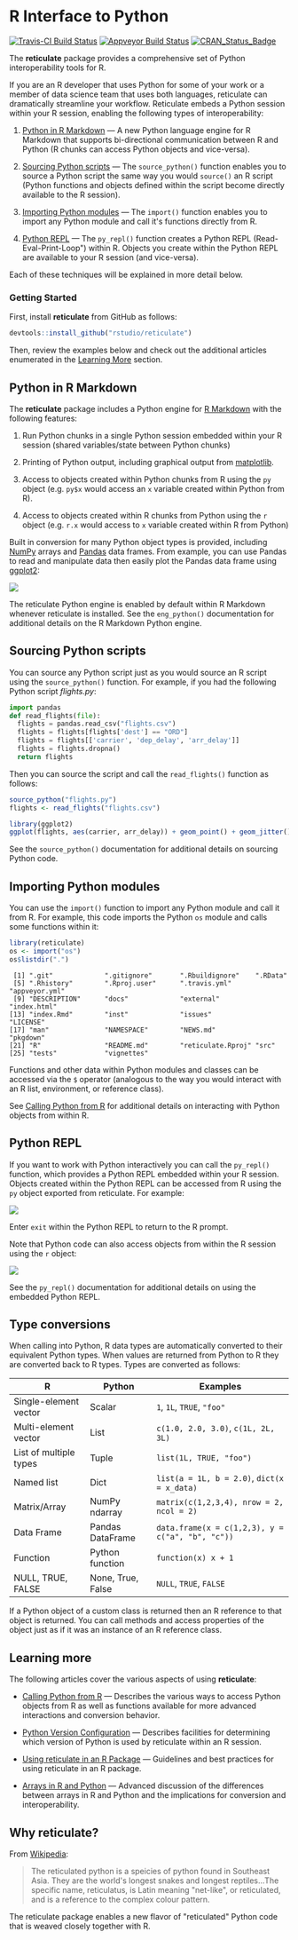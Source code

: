 
R Interface to Python
=====================

[![Travis-CI Build Status](https://travis-ci.org/rstudio/reticulate.svg?branch=master)](https://travis-ci.org/rstudio/reticulate) [![Appveyor Build Status](https://ci.appveyor.com/api/projects/status/github/rstudio/reticulate?svg=true)](https://ci.appveyor.com/project/rstudio/reticulate) [![CRAN\_Status\_Badge](https://www.r-pkg.org/badges/version/reticulate)](https://cran.r-project.org/package=reticulate)

The **reticulate** package provides a comprehensive set of Python interoperability tools for R.

If you are an R developer that uses Python for some of your work or a member of data science team that uses both languages, reticulate can dramatically streamline your workflow. Reticulate embeds a Python session within your R session, enabling the following types of interoperability:

1.  [Python in R Markdown](#python-in-r-markdown) — A new Python language engine for R Markdown that supports bi-directional communication between R and Python (R chunks can access Python objects and vice-versa).

2.  [Sourcing Python scripts](#sourcing-python-scripts) — The `source_python()` function enables you to source a Python script the same way you would `source()` an R script (Python functions and objects defined within the script become directly available to the R session).

3.  [Importing Python modules](#importing-python-modules) — The `import()` function enables you to import any Python module and call it's functions directly from R.

4.  [Python REPL](#python-repl) — The `py_repl()` function creates a Python REPL (Read-Eval-Print-Loop") within R. Objects you create within the Python REPL are available to your R session (and vice-versa).

Each of these techniques will be explained in more detail below.

### Getting Started

First, install **reticulate** from GitHub as follows:

``` r
devtools::install_github("rstudio/reticulate")
```

Then, review the examples below and check out the additional articles enumerated in the [Learning More](#learning-more) section.

Python in R Markdown
--------------------

The **reticulate** package includes a Python engine for [R Markdown](http://rmarkdown.rstudio.com) with the following features:

1.  Run Python chunks in a single Python session embedded within your R session (shared variables/state between Python chunks)

2.  Printing of Python output, including graphical output from [matplotlib](https://matplotlib.org/).

3.  Access to objects created within Python chunks from R using the `py` object (e.g. `py$x` would access an `x` variable created within Python from R).

4.  Access to objects created within R chunks from Python using the `r` object (e.g. `r.x` would access to `x` variable created within R from Python)

Built in conversion for many Python object types is provided, including [NumPy](http://www.numpy.org/) arrays and [Pandas](https://pandas.pydata.org/) data frames. From example, you can use Pandas to read and manipulate data then easily plot the Pandas data frame using [ggplot2](http://ggplot2.org/):

<img src="images/rmarkdown_engine_zoomed.png" class="screenshot" />

The reticulate Python engine is enabled by default within R Markdown whenever reticulate is installed. See the `eng_python()` documentation for additional details on the R Markdown Python engine.

Sourcing Python scripts
-----------------------

You can source any Python script just as you would source an R script using the `source_python()` function. For example, if you had the following Python script *flights.py*:

``` python
import pandas
def read_flights(file):
  flights = pandas.read_csv("flights.csv")
  flights = flights[flights['dest'] == "ORD"]
  flights = flights[['carrier', 'dep_delay', 'arr_delay']]
  flights = flights.dropna()
  return flights
```

Then you can source the script and call the `read_flights()` function as follows:

``` r
source_python("flights.py")
flights <- read_flights("flights.csv")

library(ggplot2)
ggplot(flights, aes(carrier, arr_delay)) + geom_point() + geom_jitter()
```

See the `source_python()` documentation for additional details on sourcing Python code.

Importing Python modules
------------------------

You can use the `import()` function to import any Python module and call it from R. For example, this code imports the Python `os` module and calls some functions within it:

``` r
library(reticulate)
os <- import("os")
os$listdir(".")
```

     [1] ".git"             ".gitignore"       ".Rbuildignore"    ".RData"          
     [5] ".Rhistory"        ".Rproj.user"      ".travis.yml"      "appveyor.yml"    
     [9] "DESCRIPTION"      "docs"             "external"         "index.html"      
    [13] "index.Rmd"        "inst"             "issues"           "LICENSE"         
    [17] "man"              "NAMESPACE"        "NEWS.md"          "pkgdown"         
    [21] "R"                "README.md"        "reticulate.Rproj" "src"             
    [25] "tests"            "vignettes"      

Functions and other data within Python modules and classes can be accessed via the `$` operator (analogous to the way you would interact with an R list, environment, or reference class).

See [Calling Python from R](https://rstudio.github.io/reticulate/articles/calling_python.html) for additional details on interacting with Python objects from within R.

Python REPL
-----------

If you want to work with Python interactively you can call the `py_repl()` function, which provides a Python REPL embedded within your R session. Objects created within the Python REPL can be accessed from R using the `py` object exported from reticulate. For example:

<img src="images/python_repl.png" class="screenshot" />

Enter `exit` within the Python REPL to return to the R prompt.

Note that Python code can also access objects from within the R session using the `r` object:

<img src="images/python_r_object.png" class="screenshot" />

See the `py_repl()` documentation for additional details on using the embedded Python REPL.

Type conversions
----------------

When calling into Python, R data types are automatically converted to their equivalent Python types. When values are returned from Python to R they are converted back to R types. Types are converted as follows:

| R                      | Python            | Examples                                         |
|------------------------|-------------------|--------------------------------------------------|
| Single-element vector  | Scalar            | `1`, `1L`, `TRUE`, `"foo"`                       |
| Multi-element vector   | List              | `c(1.0, 2.0, 3.0)`, `c(1L, 2L, 3L)`              |
| List of multiple types | Tuple             | `list(1L, TRUE, "foo")`                          |
| Named list             | Dict              | `list(a = 1L, b = 2.0)`, `dict(x = x_data)`      |
| Matrix/Array           | NumPy ndarray     | `matrix(c(1,2,3,4), nrow = 2, ncol = 2)`         |
| Data Frame             | Pandas DataFrame  | `data.frame(x = c(1,2,3), y = c("a", "b", "c"))` |
| Function               | Python function   | `function(x) x + 1`                              |
| NULL, TRUE, FALSE      | None, True, False | `NULL`, `TRUE`, `FALSE`                          |

If a Python object of a custom class is returned then an R reference to that object is returned. You can call methods and access properties of the object just as if it was an instance of an R reference class.

Learning more
-------------

The following articles cover the various aspects of using **reticulate**:

-   [Calling Python from R](https://rstudio.github.io/reticulate/articles/calling_python.html) — Describes the various ways to access Python objects from R as well as functions available for more advanced interactions and conversion behavior.

-   [Python Version Configuration](https://rstudio.github.io/reticulate/articles/versions.html) — Describes facilities for determining which version of Python is used by reticulate within an R session.

-   [Using reticulate in an R Package](https://rstudio.github.io/reticulate/articles/package.html) — Guidelines and best practices for using reticulate in an R package.

-   [Arrays in R and Python](https://rstudio.github.io/reticulate/articles/arrays.html) — Advanced discussion of the differences between arrays in R and Python and the implications for conversion and interoperability.

Why reticulate?
---------------

From [Wikipedia](https://en.wikipedia.org/wiki/Reticulated_python):

> The reticulated python is a speicies of python found in Southeast Asia. They are the world's longest snakes and longest reptiles...The specific name, reticulatus, is Latin meaning "net-like", or reticulated, and is a reference to the complex colour pattern.

The reticulate package enables a new flavor of "reticulated" Python code that is weaved closely together with R.

